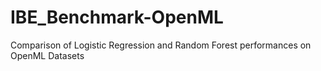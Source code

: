# IBE_Benchmark-OpenML
Comparison of Logistic Regression and Random Forest performances on OpenML Datasets
